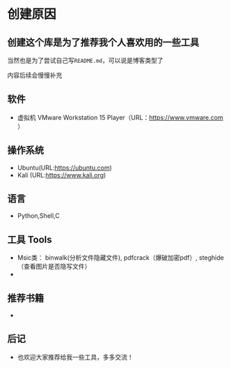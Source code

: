 创建原因
====
创建这个库是为了推荐我个人喜欢用的一些工具
----
当然也是为了尝试自己写`README.md`，可以说是博客类型了

内容后续会慢慢补充
## 软件
   * 虚拟机 VMware Workstation 15 Player（URL：https://www.vmware.com ）
## 操作系统 
   * Ubuntu(URL:https://ubuntu.com)
   * Kali  (URL:https://www.kali.org)
## 语言 
   * Python,Shell,C
## 工具 Tools 
   * Msic类： binwalk(分析文件隐藏文件), pdfcrack（爆破加密pdf）, steghide（查看图片是否隐写文件）
   * 
## 推荐书籍  
   * 
## 后记 
   * 也欢迎大家推荐给我一些工具，多多交流！
